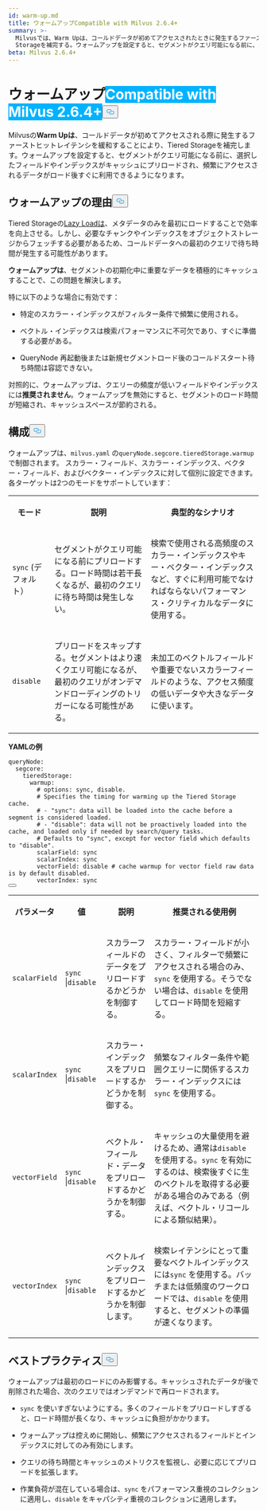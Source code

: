 ```yaml
---
id: warm-up.md
title: ウォームアップCompatible with Milvus 2.6.4+
summary: >-
  Milvusでは、Warm Upは、コールドデータが初めてアクセスされたときに発生するファーストヒットレイテンシを緩和することによって、Tiered
  Storageを補完する。ウォームアップを設定すると、セグメントがクエリ可能になる前に、選択したフィールドやインデックスがキャッシュにプリロードされ、頻繁にアクセスされるデータがロード後すぐに利用できるようになる。
beta: Milvus 2.6.4+
---
```

<h1 id="Warm-Up" class="common-anchor-header">ウォームアップ<span class="beta-tag" style="background-color:rgb(0, 179, 255);color:white" translate="no">Compatible with Milvus 2.6.4+</span><button data-href="#Warm-Up" class="anchor-icon" translate="no">
      <svg translate="no"
        aria-hidden="true"
        focusable="false"
        height="20"
        version="1.1"
        viewBox="0 0 16 16"
        width="16"
      >
        <path
          fill="#0092E4"
          fill-rule="evenodd"
          d="M4 9h1v1H4c-1.5 0-3-1.69-3-3.5S2.55 3 4 3h4c1.45 0 3 1.69 3 3.5 0 1.41-.91 2.72-2 3.25V8.59c.58-.45 1-1.27 1-2.09C10 5.22 8.98 4 8 4H4c-.98 0-2 1.22-2 2.5S3 9 4 9zm9-3h-1v1h1c1 0 2 1.22 2 2.5S13.98 12 13 12H9c-.98 0-2-1.22-2-2.5 0-.83.42-1.64 1-2.09V6.25c-1.09.53-2 1.84-2 3.25C6 11.31 7.55 13 9 13h4c1.45 0 3-1.69 3-3.5S14.5 6 13 6z"
        ></path>
      </svg>
    </button></h1><p>Milvusの<strong>Warm Upは</strong>、コールドデータが初めてアクセスされる際に発生するファーストヒットレイテンシを緩和することにより、Tiered Storageを補完します。ウォームアップを設定すると、セグメントがクエリ可能になる前に、選択したフィールドやインデックスがキャッシュにプリロードされ、頻繁にアクセスされるデータがロード後すぐに利用できるようになります。</p>
<h2 id="Why-warm-up" class="common-anchor-header">ウォームアップの理由<button data-href="#Why-warm-up" class="anchor-icon" translate="no">
      <svg translate="no"
        aria-hidden="true"
        focusable="false"
        height="20"
        version="1.1"
        viewBox="0 0 16 16"
        width="16"
      >
        <path
          fill="#0092E4"
          fill-rule="evenodd"
          d="M4 9h1v1H4c-1.5 0-3-1.69-3-3.5S2.55 3 4 3h4c1.45 0 3 1.69 3 3.5 0 1.41-.91 2.72-2 3.25V8.59c.58-.45 1-1.27 1-2.09C10 5.22 8.98 4 8 4H4c-.98 0-2 1.22-2 2.5S3 9 4 9zm9-3h-1v1h1c1 0 2 1.22 2 2.5S13.98 12 13 12H9c-.98 0-2-1.22-2-2.5 0-.83.42-1.64 1-2.09V6.25c-1.09.53-2 1.84-2 3.25C6 11.31 7.55 13 9 13h4c1.45 0 3-1.69 3-3.5S14.5 6 13 6z"
        ></path>
      </svg>
    </button></h2><p>Tiered Storageの<a href="/docs/ja/tiered-storage-overview.md#Phase-1-Lazy-load">Lazy Loadは</a>、メタデータのみを最初にロードすることで効率を向上させる。しかし、必要なチャンクやインデックスをオブジェクトストレージからフェッチする必要があるため、コールドデータへの最初のクエリで待ち時間が発生する可能性があります。</p>
<p><strong>ウォームアップは</strong>、セグメントの初期化中に重要なデータを積極的にキャッシュすることで、この問題を解決します。</p>
<p>特に以下のような場合に有効です：</p>
<ul>
<li><p>特定のスカラー・インデックスがフィルター条件で頻繁に使用される。</p></li>
<li><p>ベクトル・インデックスは検索パフォーマンスに不可欠であり、すぐに準備する必要がある。</p></li>
<li><p>QueryNode 再起動後または新規セグメントロード後のコールドスタート待ち時間は容認できない。</p></li>
</ul>
<p>対照的に、ウォームアップは、クエリーの頻度が低いフィールドやインデックスには<strong>推奨されません</strong>。ウォームアップを無効にすると、セグメントのロード時間が短縮され、キャッシュスペースが節約される。</p>
<h2 id="Configuration" class="common-anchor-header">構成<button data-href="#Configuration" class="anchor-icon" translate="no">
      <svg translate="no"
        aria-hidden="true"
        focusable="false"
        height="20"
        version="1.1"
        viewBox="0 0 16 16"
        width="16"
      >
        <path
          fill="#0092E4"
          fill-rule="evenodd"
          d="M4 9h1v1H4c-1.5 0-3-1.69-3-3.5S2.55 3 4 3h4c1.45 0 3 1.69 3 3.5 0 1.41-.91 2.72-2 3.25V8.59c.58-.45 1-1.27 1-2.09C10 5.22 8.98 4 8 4H4c-.98 0-2 1.22-2 2.5S3 9 4 9zm9-3h-1v1h1c1 0 2 1.22 2 2.5S13.98 12 13 12H9c-.98 0-2-1.22-2-2.5 0-.83.42-1.64 1-2.09V6.25c-1.09.53-2 1.84-2 3.25C6 11.31 7.55 13 9 13h4c1.45 0 3-1.69 3-3.5S14.5 6 13 6z"
        ></path>
      </svg>
    </button></h2><p>ウォームアップは、<code translate="no">milvus.yaml</code> の<code translate="no">queryNode.segcore.tieredStorage.warmup</code> で制御されます。 スカラー・フィールド、スカラー・インデックス、ベクター・フィールド、およびベクター・インデックスに対して個別に設定できます。各ターゲットは2つのモードをサポートしています：</p>
<table>
   <tr>
     <th><p>モード</p></th>
     <th><p>説明</p></th>
     <th><p>典型的なシナリオ</p></th>
   </tr>
   <tr>
     <td><p><code translate="no">sync</code> (デフォルト）</p></td>
     <td><p>セグメントがクエリ可能になる前にプリロードする。ロード時間は若干長くなるが、最初のクエリに待ち時間は発生しない。</p></td>
     <td><p>検索で使用される高頻度のスカラー・インデックスやキー・ベクター・インデックスなど、すぐに利用可能でなければならないパフォーマンス・クリティカルなデータに使用する。</p></td>
   </tr>
   <tr>
     <td><p><code translate="no">disable</code></p></td>
     <td><p>プリロードをスキップする。セグメントはより速くクエリ可能になるが、最初のクエリがオンデマンドローディングのトリガーになる可能性がある。</p></td>
     <td><p>未加工のベクトルフィールドや重要でないスカラーフィールドのような、アクセス頻度の低いデータや大きなデータに使います。</p></td>
   </tr>
</table>
<p><strong>YAMLの例</strong></p>
<pre><code translate="no" class="language-yaml"><span class="hljs-attr">queryNode:</span>
  <span class="hljs-attr">segcore:</span>
    <span class="hljs-attr">tieredStorage:</span>
      <span class="hljs-attr">warmup:</span>
        <span class="hljs-comment"># options: sync, disable.</span>
        <span class="hljs-comment"># Specifies the timing for warming up the Tiered Storage cache.</span>
        <span class="hljs-comment"># - &quot;sync&quot;: data will be loaded into the cache before a segment is considered loaded.</span>
        <span class="hljs-comment"># - &quot;disable&quot;: data will not be proactively loaded into the cache, and loaded only if needed by search/query tasks.</span>
        <span class="hljs-comment"># Defaults to &quot;sync&quot;, except for vector field which defaults to &quot;disable&quot;.</span>
        <span class="hljs-attr">scalarField:</span> <span class="hljs-string">sync</span>
        <span class="hljs-attr">scalarIndex:</span> <span class="hljs-string">sync</span>
        <span class="hljs-attr">vectorField:</span> <span class="hljs-string">disable</span> <span class="hljs-comment"># cache warmup for vector field raw data is by default disabled.</span>
        <span class="hljs-attr">vectorIndex:</span> <span class="hljs-string">sync</span>
<button class="copy-code-btn"></button></code></pre>
<table>
   <tr>
     <th><p>パラメータ</p></th>
     <th><p>値</p></th>
     <th><p>説明</p></th>
     <th><p>推奨される使用例</p></th>
   </tr>
   <tr>
     <td><p><code translate="no">scalarField</code></p></td>
     <td><p><code translate="no">sync</code> |<code translate="no">disable</code></p></td>
     <td><p>スカラーフィールドのデータをプリロードするかどうかを制御する。</p></td>
     <td><p>スカラー・フィールドが小さく、フィルターで頻繁にアクセスされる場合のみ、<code translate="no">sync</code> を使用する。そうでない場合は、<code translate="no">disable</code> を使用してロード時間を短縮する。</p></td>
   </tr>
   <tr>
     <td><p><code translate="no">scalarIndex</code></p></td>
     <td><p><code translate="no">sync</code> |<code translate="no">disable</code></p></td>
     <td><p>スカラー・インデックスをプリロードするかどうかを制御する。</p></td>
     <td><p>頻繁なフィルター条件や範囲クエリーに関係するスカラー・インデックスには<code translate="no">sync</code> を使用する。</p></td>
   </tr>
   <tr>
     <td><p><code translate="no">vectorField</code></p></td>
     <td><p><code translate="no">sync</code> |<code translate="no">disable</code></p></td>
     <td><p>ベクトル・フィールド・データをプリロードするかどうかを制御する。</p></td>
     <td><p>キャッシュの大量使用を避けるため、通常は<code translate="no">disable</code> を使用する。<code translate="no">sync</code> を有効にするのは、検索後すぐに生のベクトルを取得する必要がある場合のみである（例えば、ベクトル・リコールによる類似結果）。</p></td>
   </tr>
   <tr>
     <td><p><code translate="no">vectorIndex</code></p></td>
     <td><p><code translate="no">sync</code> |<code translate="no">disable</code></p></td>
     <td><p>ベクトルインデックスをプリロードするかどうかを制御します。</p></td>
     <td><p>検索レイテンシにとって重要なベクトルインデックスには<code translate="no">sync</code> を使用する。バッチまたは低頻度のワークロードでは、<code translate="no">disable</code> を使用すると、セグメントの準備が速くなります。</p></td>
   </tr>
</table>
<h2 id="Best-practices" class="common-anchor-header">ベストプラクティス<button data-href="#Best-practices" class="anchor-icon" translate="no">
      <svg translate="no"
        aria-hidden="true"
        focusable="false"
        height="20"
        version="1.1"
        viewBox="0 0 16 16"
        width="16"
      >
        <path
          fill="#0092E4"
          fill-rule="evenodd"
          d="M4 9h1v1H4c-1.5 0-3-1.69-3-3.5S2.55 3 4 3h4c1.45 0 3 1.69 3 3.5 0 1.41-.91 2.72-2 3.25V8.59c.58-.45 1-1.27 1-2.09C10 5.22 8.98 4 8 4H4c-.98 0-2 1.22-2 2.5S3 9 4 9zm9-3h-1v1h1c1 0 2 1.22 2 2.5S13.98 12 13 12H9c-.98 0-2-1.22-2-2.5 0-.83.42-1.64 1-2.09V6.25c-1.09.53-2 1.84-2 3.25C6 11.31 7.55 13 9 13h4c1.45 0 3-1.69 3-3.5S14.5 6 13 6z"
        ></path>
      </svg>
    </button></h2><p>ウォームアップは最初のロードにのみ影響する。キャッシュされたデータが後で削除された場合、次のクエリではオンデマンドで再ロードされます。</p>
<ul>
<li><p><code translate="no">sync</code> を使いすぎないようにする。多くのフィールドをプリロードしすぎると、ロード時間が長くなり、キャッシュに負担がかかります。</p></li>
<li><p>ウォームアップは控えめに開始し、頻繁にアクセスされるフィールドとインデックスに対してのみ有効にします。</p></li>
<li><p>クエリの待ち時間とキャッシュのメトリクスを監視し、必要に応じてプリロードを拡張します。</p></li>
<li><p>作業負荷が混在している場合は、<code translate="no">sync</code> をパフォーマンス重視のコレクションに適用し、<code translate="no">disable</code> をキャパシティ重視のコレクションに適用します。</p></li>
</ul>
